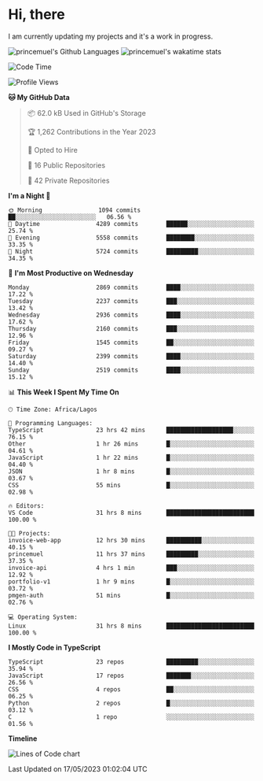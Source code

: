 # Hi, there

I am currently updating my projects and it's a work in progress.

![princemuel's Github Languages](https://github-readme-stats.vercel.app/api/top-langs/?username=princemuel&text_color=586069&layout=compact&hide_border=true&title_color=0366d6&count_private=true&include_all_commits=true&theme=tokyonight&show_icons=true)
![princemuel's wakatime stats](https://github-readme-stats.vercel.app/api/wakatime?username=princemuel&text_color=586069&layout=compact&hide_border=true&title_color=0366d6&count_private=true&include_all_commits=true&theme=tokyonight&show_icons=true)

<!--START_SECTION:waka-->
![Code Time](http://img.shields.io/badge/Code%20Time-2%2C355%20hrs%2046%20mins-blue)

![Profile Views](http://img.shields.io/badge/Profile%20Views-62-blue)

**🐱 My GitHub Data** 

> 📦 62.0 kB Used in GitHub's Storage 
 > 
> 🏆 1,262 Contributions in the Year 2023
 > 
> 💼 Opted to Hire
 > 
> 📜 16 Public Repositories 
 > 
> 🔑 42 Private Repositories 
 > 
**I'm a Night 🦉** 

```text
🌞 Morning                1094 commits        ██░░░░░░░░░░░░░░░░░░░░░░░   06.56 % 
🌆 Daytime                4289 commits        ██████░░░░░░░░░░░░░░░░░░░   25.74 % 
🌃 Evening                5558 commits        ████████░░░░░░░░░░░░░░░░░   33.35 % 
🌙 Night                  5724 commits        █████████░░░░░░░░░░░░░░░░   34.35 % 
```
📅 **I'm Most Productive on Wednesday** 

```text
Monday                   2869 commits        ████░░░░░░░░░░░░░░░░░░░░░   17.22 % 
Tuesday                  2237 commits        ███░░░░░░░░░░░░░░░░░░░░░░   13.42 % 
Wednesday                2936 commits        ████░░░░░░░░░░░░░░░░░░░░░   17.62 % 
Thursday                 2160 commits        ███░░░░░░░░░░░░░░░░░░░░░░   12.96 % 
Friday                   1545 commits        ██░░░░░░░░░░░░░░░░░░░░░░░   09.27 % 
Saturday                 2399 commits        ████░░░░░░░░░░░░░░░░░░░░░   14.40 % 
Sunday                   2519 commits        ████░░░░░░░░░░░░░░░░░░░░░   15.12 % 
```


📊 **This Week I Spent My Time On** 

```text
🕑︎ Time Zone: Africa/Lagos

💬 Programming Languages: 
TypeScript               23 hrs 42 mins      ███████████████████░░░░░░   76.15 % 
Other                    1 hr 26 mins        █░░░░░░░░░░░░░░░░░░░░░░░░   04.61 % 
JavaScript               1 hr 22 mins        █░░░░░░░░░░░░░░░░░░░░░░░░   04.40 % 
JSON                     1 hr 8 mins         █░░░░░░░░░░░░░░░░░░░░░░░░   03.67 % 
CSS                      55 mins             █░░░░░░░░░░░░░░░░░░░░░░░░   02.98 % 

🔥 Editors: 
VS Code                  31 hrs 8 mins       █████████████████████████   100.00 % 

🐱‍💻 Projects: 
invoice-web-app          12 hrs 30 mins      ██████████░░░░░░░░░░░░░░░   40.15 % 
princemuel               11 hrs 37 mins      █████████░░░░░░░░░░░░░░░░   37.35 % 
invoice-api              4 hrs 1 min         ███░░░░░░░░░░░░░░░░░░░░░░   12.92 % 
portfolio-v1             1 hr 9 mins         █░░░░░░░░░░░░░░░░░░░░░░░░   03.72 % 
pmgen-auth               51 mins             █░░░░░░░░░░░░░░░░░░░░░░░░   02.76 % 

💻 Operating System: 
Linux                    31 hrs 8 mins       █████████████████████████   100.00 % 
```

**I Mostly Code in TypeScript** 

```text
TypeScript               23 repos            █████████░░░░░░░░░░░░░░░░   35.94 % 
JavaScript               17 repos            ███████░░░░░░░░░░░░░░░░░░   26.56 % 
CSS                      4 repos             ██░░░░░░░░░░░░░░░░░░░░░░░   06.25 % 
Python                   2 repos             █░░░░░░░░░░░░░░░░░░░░░░░░   03.12 % 
C                        1 repo              ░░░░░░░░░░░░░░░░░░░░░░░░░   01.56 % 
```



**Timeline**

![Lines of Code chart](https://raw.githubusercontent.com/princemuel/princemuel/main/assets/bar_graph.png)


 Last Updated on 17/05/2023 01:02:04 UTC
<!--END_SECTION:waka-->

